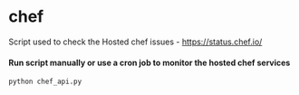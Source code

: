 # chef
Script used to check the Hosted chef issues - https://status.chef.io/

#### Run script manually or use a cron job to monitor the hosted chef services

```bash
python chef_api.py
```
